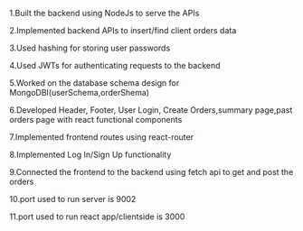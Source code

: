 1.Built the backend using NodeJs to serve the APIs

2.Implemented backend APIs to insert/find client orders data

3.Used hashing for storing user passwords

4.Used JWTs for authenticating requests to the backend

5.Worked on the database schema design for MongoDBI(userSchema,orderShema)

6.Developed Header, Footer, User Login, Create Orders,summary page,past orders page with react functional components 

7.Implemented frontend routes using react-router

8.Implemented Log In/Sign Up functionality

9.Connected the frontend to the backend using fetch api to get and post the orders

10.port used to run server is 9002

11.port used to run react app/clientside is 3000
